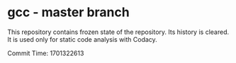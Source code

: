# gcc - master branch

This repository contains frozen state of the repository.
Its history is cleared. It is used only for static code
analysis with Codacy.

Commit Time: 1701322613